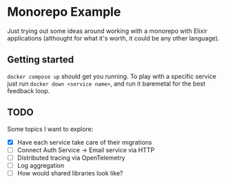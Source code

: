 # Monorepo Example

Just trying out some ideas around working with a monorepo with Elixir
applications (althought for what it's worth, it could be any other language).

## Getting started

`docker compose up` should get you running. To play with a specific service just
run `docker down <service name>`, and run it baremetal for the best feedback
loop.

## TODO

Some topics I want to explore:

- [X] Have each service take care of their migrations
- [ ] Connect Auth Service -> Email service via HTTP
- [ ] Distributed tracing via OpenTelemetry
- [ ] Log aggregation
- [ ] How would shared libraries look like?